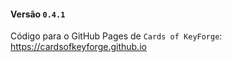 #### Versão `0.4.1`

Código para o GitHub Pages de `Cards of KeyForge`: https://cardsofkeyforge.github.io
